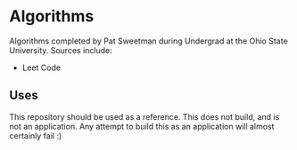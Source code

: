 # Algorithms
Algorithms completed by Pat Sweetman during Undergrad at the Ohio State University. Sources include:
* Leet Code
## Uses
This repository should be used as a reference. This does not build, and is not an application. Any attempt to build this as an application will almost certainly fail :) 

